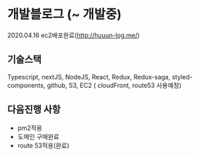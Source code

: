 # 개발블로그 (~ 개발중)
2020.04.16 ec2배포완료(http://huuun-log.me/)

## 기술스택
Typescript, nextJS, NodeJS, React, Redux, Redux-saga, styled-components, github, S3, EC2 ( cloudFront, route53 사용예정)
## 다음진행 사항
- pm2적용
- 도메인 구매완료
- route 53적용(완료)
